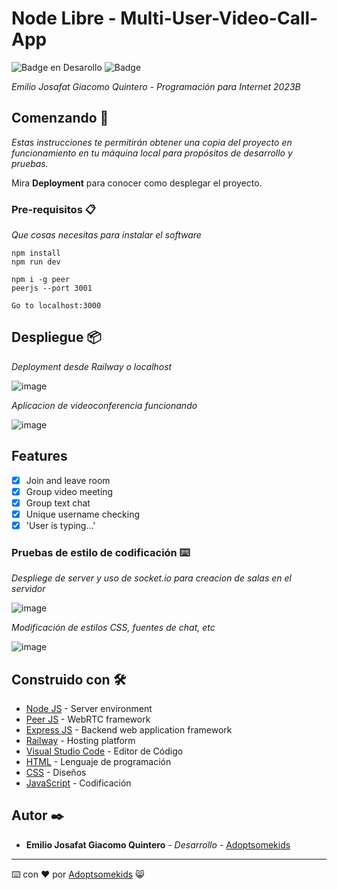 # Node Libre - Multi-User-Video-Call-App

   ![Badge en Desarollo](https://img.shields.io/badge/STATUS-Desarrollo%20Completo-blue)
   ![Badge](https://img.shields.io/pypi/status/aiogram.svg?style=flat-square)

_Emilio Josafat Giacomo Quintero - Programación para Internet 2023B_

## Comenzando 🚀

_Estas instrucciones te permitirán obtener una copia del proyecto en funcionamiento en tu máquina local para propósitos de desarrollo y pruebas._

Mira **Deployment** para conocer como desplegar el proyecto.


### Pre-requisitos 📋

_Que cosas necesitas para instalar el software_

```
npm install
npm run dev

npm i -g peer
peerjs --port 3001

Go to localhost:3000
```

## Despliegue 📦

_Deployment desde Railway o localhost_

![image](https://github.com/Adoptsomekids/Multi-User-Video-Call-App/assets/83385717/5a670fb0-9f56-436b-a714-4c7b8aeb69e0)

_Aplicacion de videoconferencia funcionando_

![image](https://github.com/Adoptsomekids/Multi-User-Video-Call-App/assets/83385717/17876140-fd1b-4cb4-a75e-fc3bbdea3524)

## Features
- [x] Join and leave room
- [x] Group video meeting
- [x] Group text chat
- [x] Unique username checking
- [x] 'User is typing...'

### Pruebas de estilo de codificación ⌨️

_Despliege de server y uso de socket.io para creacion de salas en el servidor_

![image](https://github.com/Adoptsomekids/Chat-con-Node-JS/assets/83385717/a6f50c89-fa72-41cc-bfaa-94893d7340a2)

_Modificación de estilos CSS, fuentes de chat, etc_

![image](https://github.com/Adoptsomekids/Chat-con-Node-JS/assets/83385717/bd8726a7-4888-45f6-8121-6a52af8fd604)

## Construido con 🛠️

* [Node JS](https://nodejs.org/en) -  Server environment
* [Peer JS](https://peerjs.com/) -  WebRTC framework
* [Express JS](https://expressjs.com/) - Backend web application framework
* [Railway](https://railway.app/) -  Hosting platform
* [Visual Studio Code](https://code.visualstudio.com/) - Editor de Código
* [HTML](https://html.com/document/) - Lenguaje de programación
* [CSS](https://developer.mozilla.org/en-US/docs/Web/CSS/Reference) - Diseños
* [JavaScript](https://developer.mozilla.org/en-US/docs/Web/JavaScript) - Codificación

## Autor ✒️

* **Emilio Josafat Giacomo Quintero** - *Desarrollo* - [Adoptsomekids](https://github.com/Adoptsomekids)

---
⌨️ con ❤️ por [Adoptsomekids](https://github.com/Adoptsomekids) 😸

